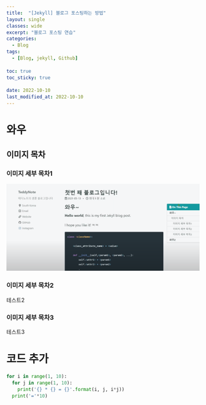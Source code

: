 ```yaml
---
title:  "[Jekyll] 블로그 포스팅하는 방법"
layout: single
classes: wide
excerpt: "블로그 포스팅 연습"
categories:
  - Blog
tags:
  - [Blog, jekyll, Github]

toc: true
toc_sticky: true
 
date: 2022-10-10
last_modified_at: 2022-10-10
---
```


# 와우

## 이미지 목차

### 이미지 세부 목차1
![](/images/2022-10-10-first-post/sample.png)
### 이미지 세부 목차2
테스트2
### 이미지 세부 목차3
테스트3

# 코드 추가

```python
for i in range(1, 10):
  for j in range(1, 10):
    print('{} * {} = {}'.format(i, j, i*j))
  print('='*10)
```